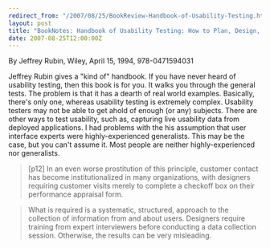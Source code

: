 ```yaml
---
redirect_from: "/2007/08/25/BookReview-Handbook-of-Usability-Testing.html"
layout: post
title: "BookNotes: Handbook of Usability Testing: How to Plan, Design, and Conduct Effective Tests"
date: 2007-08-25T12:00:00Z
---
```

By Jeffrey Rubin, Wiley, April 15, 1994, 978-0471594031

Jeffrey Rubin gives a "kind of" handbook.  If you have never heard
of usability testing, then this book is for you.  It walks you through
the general tests.  The problem is that it has a dearth of real world
examples.  Basically, there's only one, whereas usability testing is
extremely complex.  Usability testers may not be able to get ahold of
enough (or any) subjects.  There are other ways to test usability,
such as, capturing live usability data from deployed applications.  I
had problems with the his assumption that user interface experts were
highly-experienced generalists.  This may be the case, but you can't
assume it.  Most people are neither highly-experienced nor
generalists. 


> [p12] In an even worse prostitution of this principle, customer
> contact has become institutionalized in many organizations, with
> designers requiring customer visits merely to complete a checkoff box
> on their performance appraisal form.  



> What is required is a systematic, structured, approach to the
> collection of information from and about users. Designers require
> training from expert interviewers before conducting a data collection
> session. Otherwise, the results can be very misleading.  
> 



